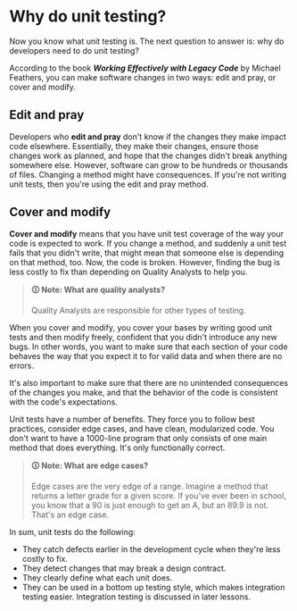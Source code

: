 # Why do unit testing?

Now you know what unit testing is. The next question to answer is: why do developers need to do unit testing?

According to the book **_Working Effectively with Legacy Code_** by Michael Feathers, you can make software changes in two ways: edit and pray, or cover and modify.

## Edit and pray

Developers who **edit and pray** don't know if the changes they make impact code elsewhere. Essentially, they make their changes, ensure those changes work as planned, and hope that the changes didn't break anything somewhere else. However, software can grow to be hundreds or thousands of files. Changing a method might have consequences. If you're not writing unit tests, then you're using the edit and pray method.

## Cover and modify

**Cover and modify** means that you have unit test coverage of the way your code is expected to work. If you change a method, and suddenly a unit test fails that you didn't write, that might mean that someone else is depending on that method, too. Now, the code is broken. However, finding the bug is less costly to fix than depending on Quality Analysts to help you.

>**🛈 Note: What are quality analysts?**
>
>Quality Analysts are responsible for other types of testing.

When you cover and modify, you cover your bases by writing good unit tests and then modify freely, confident that you didn't introduce any new bugs. In other words, you want to make sure that each section of your code behaves the way that you expect it to for valid data and when there are no errors.

It's also important to make sure that there are no unintended consequences of the changes you make, and that the behavior of the code is consistent with the code's expectations.

Unit tests have a number of benefits. They force you to follow best practices, consider edge cases, and have clean, modularized code. You don't want to have a 1000-line program that only consists of one main method that does everything. It's only functionally correct.

>**🛈 Note: What are edge cases?**
>
>Edge cases are the very edge of a range. Imagine a method that returns a letter grade for a given score. If you've ever been in school, you know that a 90 is just enough to get an A, but an 89.9 is not. That's an edge case.

In sum, unit tests do the following:

-   They catch defects earlier in the development cycle when they're less costly to fix.
-   They detect changes that may break a design contract.
-   They clearly define what each unit does.
-   They can be used in a bottom up testing style, which makes integration testing easier. Integration testing is discussed in later lessons.
